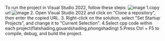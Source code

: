 To run the project in Visual Studio 2022, follow these steps:
![image](https://github.com/user-attachments/assets/f95f5840-3705-4639-9d01-4fd38425b04e)
1.copy url
![image](https://github.com/user-attachments/assets/0ce48711-a0ad-4ae0-af29-f7ecd43c26fe)
2. Open Visual Studio 2022 and click on "Clone a repository", then enter the copied URL.
3. Right-click on the solution, select "Set Startup Projects", and change it to "Current Selection".
4.Select cpp code within each project(flatshading,gouardshading,phongshading)
5.Press Ctrl + F5 to compile, debug, and build the project.
